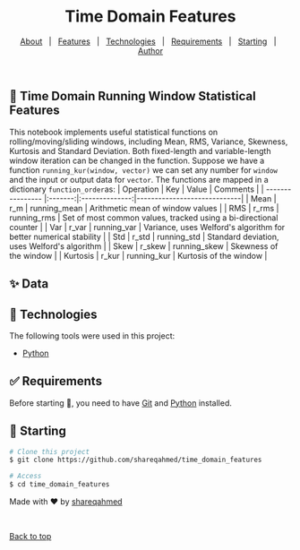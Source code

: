 <h1 align="center">Time Domain Features</h1>



<p align="center">
  <a href="#dart-about">About</a> &#xa0; | &#xa0; 
  <a href="#sparkles-features">Features</a> &#xa0; | &#xa0;
  <a href="#rocket-technologies">Technologies</a> &#xa0; | &#xa0;
  <a href="#white_check_mark-requirements">Requirements</a> &#xa0; | &#xa0;
  <a href="#checkered_flag-starting">Starting</a> &#xa0; | &#xa0;
  <a href="https://github.com/shareqahmed" target="_blank">Author</a>
</p>

<br>

## :dart: Time Domain Running Window Statistical Features  ##
This notebook implements useful statistical functions on rolling/moving/sliding windows, including Mean, RMS, Variance, Skewness, Kurtosis and Standard Deviation. Both fixed-length and variable-length window iteration can be changed in the function. Suppose we have a function `running_kur(window, vector)` we can set any number for `window` and the input or output data for `vector`. The functions are mapped in a dictionary `function_order`as:
| Operation        | Key     | Value          | Comments |
| ---------------- |:-------:|:--------------:|-----------------------------|
| Mean             | r_m     | running_mean   | Arithmetic mean of window values |
| RMS              | r_rms   | running_rms    | Set of most common values, tracked using a bi-directional counter |
| Var              | r_var   | running_var    | Variance, uses Welford's algorithm for better numerical stability |
| Std              | r_std   | running_std    | Standard deviation, uses Welford's algorithm |
| Skew             | r_skew  | running_skew   | Skewness of the window |
| Kurtosis         | r_kur   | running_kur    | Kurtosis of the window |


## :sparkles: Data  ##



## :rocket: Technologies ##

The following tools were used in this project:

- [Python](https://www.python.org/)


## :white_check_mark: Requirements ##

Before starting :checkered_flag:, you need to have [Git](https://git-scm.com) and [Python](https://www.python.org/) installed.

## :checkered_flag: Starting ##

```bash
# Clone this project
$ git clone https://github.com/shareqahmed/time_domain_features

# Access
$ cd time_domain_features

```

Made with :heart: by <a href="https://github.com/shareqahmed" target="_blank">shareqahmed</a>

&#xa0;

<a href="#top">Back to top</a>
